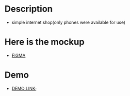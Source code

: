 # Description
- simple internet shop(only phones were available for use)

# Here is the mockup
- [FIGMA](https://www.figma.com/file/uEetgWenSRxk9jgiym6Yzp/Phone-catalog-redesign?type=design&node-id=1-2&mode=design&t=aE1FekIwTOXIoed8-0)

# Demo
- [DEMO LINK](https://vovchukkul.github.io/phone__catalog/);
